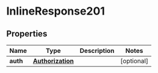 
# InlineResponse201

## Properties
Name | Type | Description | Notes
------------ | ------------- | ------------- | -------------
**auth** | [**Authorization**](Authorization.md) |  |  [optional]



